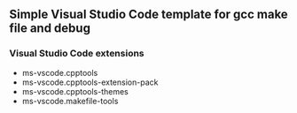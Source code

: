 ## Simple Visual Studio Code template for gcc make file and debug

### Visual Studio Code extensions
- ms-vscode.cpptools
- ms-vscode.cpptools-extension-pack
- ms-vscode.cpptools-themes
- ms-vscode.makefile-tools

##